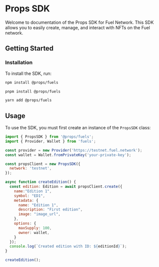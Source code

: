 # Props SDK

Welcome to documentation of the Props SDK for Fuel Network. This SDK allows you to easily create, manage, and interact with NFTs on the Fuel network.

## Getting Started

### Installation

To install the SDK, run:

```bash
npm install @props/fuels
```

```bash
pnpm install @props/fuels
```

```bash
yarn add @props/fuels
```

## Usage

To use the SDK, you must first create an instance of the `PropsSDK` class:

```javascript
import { PropsSDK } from '@props/fuels';
import { Provider, Wallet } from 'fuels';

const provider = new Provider('https://testnet.fuel.network');
const wallet = Wallet.fromPrivateKey('your-private-key');

const propsClient = new PropsSDK({
  network: 'testnet',
});

async function createEdition() {
  const edition: Edition = await propsClient.create({
    name:"Edition 1",
    symbol: "ED1",
    metadata: {
      name: "Edition 1",
      description: "First edition",
      image: "image_url",
    },
    options: {
      maxSupply: 100,
      owner: wallet,
    }
  });
  console.log(`Created edition with ID: ${editionId}`);
}

createEdition();
```